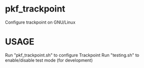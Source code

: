 # pkf_trackpoint
Configure trackpoint on GNU/Linux

# USAGE
Run "pkf_trackpoint.sh" to configure Trackpoint
Run "testing.sh" to enable/disable test mode (for development)
